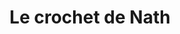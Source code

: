 ---
title: "Le crochet de Nath"
url: /garlin/le-crochet-de-nath-rue-des-pyrenees/
shop: Nähzubehör
---